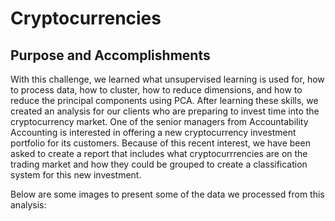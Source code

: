 # Cryptocurrencies

## Purpose and Accomplishments
With this challenge, we learned what unsupervised learning is used for, how to process data, how to cluster, how to reduce dimensions, and how to reduce the principal components using PCA. After learning these skills, we created an analysis for our clients who are preparing to invest time into the cryptocurrency market. One of the senior managers from Accountability Accounting is interested in offering a new cryptocurrency investment portfolio for its customers. Because of this recent interest, we have been asked to create a report that includes what cryptocurrrencies are on the trading market and how they could be grouped to create a classification system for this new investment.

Below are some images to present some of the data we processed from this analysis:


